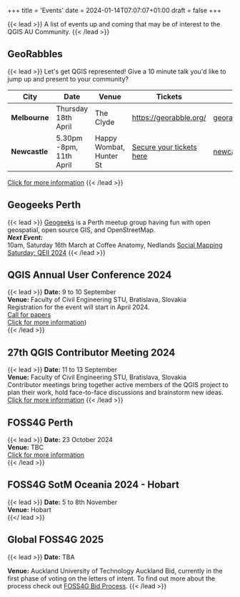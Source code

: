 
+++
title = 'Events'
date = 2024-01-14T07:07:07+01:00
draft = false
+++

{{< lead >}}
A list of events up and coming that may be of interest to the QGIS AU Community. 
{{< /lead >}}

## GeoRabbles
{{< lead >}}
Let's get QGIS represented! Give a 10 minute talk you'd like to jump up and present to your community? 

| **City** | **Date** | **Venue** | **Tickets** |**Contact** | 
| -------- | -------- | --------- | ----------- | ---------- |
| **Melbourne** | Thursday 18th April | The Clyde | https://georabble.org/ | georabblemelbourne@gmail.com |
| **Newcastle** | 5.30pm -8pm, 11th April | Happy Wombat, Hunter St | [Secure your tickets here](https://ti.to/georabble-newcastle/georabble-newy-3)  | newcastlegeorabble@gmail.com |

[Click for more information](https://georabble.org/)
{{< /lead >}}

## Geogeeks Perth 
{{< lead >}}
[Geogeeks](https://geogeeks.org/#events) is a Perth meetup group having fun with open geospatial, open source GIS, and OpenStreetMap.  
***Next Event:***  
10am, Saturday 16th March at Coffee Anatomy, Nedlands [Social Mapping Saturday: QEII 2024](https://geogeeks.org/2024/0316_osm-QEII.html)
{{< /lead >}}

## QGIS Annual User Conference 2024
{{< lead >}}
**Date:** 9 to 10 September  
**Venue:** Faculty of Civil Engineering STU, Bratislava, Slovakia  
Registration for the event will start in April 2024.   
[Call for papers](https://uc2024.qgis.sk/call-for-papers/)  
[Click for more information](https://uc2024.qgis.sk/))  
{{< /lead >}}


## 27th QGIS Contributor Meeting 2024
{{< lead >}}
**Date:** 11 to 13 September  
**Venue:** Faculty of Civil Engineering STU, Bratislava, Slovakia    
Contributor meetings bring together active members of the QGIS project to plan their work, hold face-to-face discussions and brainstorm new ideas.   
[Click for more information](https://github.com/qgis/QGIS/wiki/27th%E2%80%90Contributor%E2%80%90Meeting%E2%80%90in%E2%80%90Bratislava)
{{< /lead >}}


## FOSS4G Perth
{{< lead >}}
**Date:** 23 October 2024  
**Venue:** TBC  
[Click for more information](https://foss4g-perth.org/)  
{{< /lead >}}

## FOSS4G SotM Oceania 2024 - Hobart  
{{< lead >}}
**Date:** 5 to 8th November  
**Venue:** Hobart  
{{</ lead >}}



## Global FOSS4G 2025
{{< lead >}}
**Date:** TBA

**Venue:** Auckland University of Technology
Auckland Bid, currently in the first phase of voting on the letters of intent. To find out  more about the process check out [FOSS4G Bid Process](https://wiki.osgeo.org/wiki/FOSS4G_2025_Bid_Process).
{{< /lead >}}
